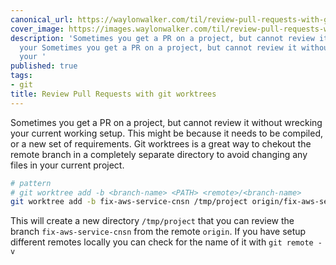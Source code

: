 ```yaml
---
canonical_url: https://waylonwalker.com/til/review-pull-requests-with-git-worktrees/
cover_image: https://images.waylonwalker.com/til/review-pull-requests-with-git-worktrees.png
description: 'Sometimes you get a PR on a project, but cannot review it without wrecking
  your Sometimes you get a PR on a project, but cannot review it without wrecking
  your '
published: true
tags:
- git
title: Review Pull Requests with git worktrees
---
```


Sometimes you get a PR on a project, but cannot review it without wrecking your current working setup.  This might be because it needs to be compiled, or a new set of requirements.  Git worktrees is a great way to chekout the remote branch in a completely separate directory to avoid changing any files in your current project.

``` bash
# pattern
# git worktree add -b <branch-name> <PATH> <remote>/<branch-name>
git worktree add -b fix-aws-service-cnsn /tmp/project origin/fix-aws-service-cnsn
```

This will create a new directory `/tmp/project` that you can review the branch
`fix-aws-service-cnsn` from the remote `origin`.  If you have setup different remotes locally you can check for the name of it with `git remote -v`